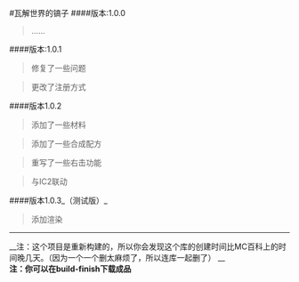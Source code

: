 ﻿#瓦解世界的镐子
####版本:1.0.0
>......

####版本:1.0.1
>修复了一些问题

>更改了注册方式

####版本1.0.2

>添加了一些材料

>添加了一些合成配方

>重写了一些右击功能

>与IC2联动

####版本1.0.3_（测试版）_
>添加渲染

----------
__注：这个项目是重新构建的，所以你会发现这个库的创建时间比MC百科上的时间晚几天。（因为一个一个删太麻烦了，所以连库一起删了） __  
__注：你可以在build-finish下载成品__
